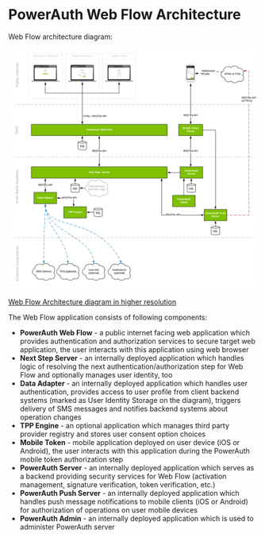 # PowerAuth Web Flow Architecture

Web Flow architecture diagram:

![Web Flow Architecture](img/Web_Flow_Architecture.png)

[Web Flow Architecture diagram in higher resolution](./img/Web_Flow_Architecture.png)

The Web Flow application consists of following components:
* **PowerAuth Web Flow** - a public internet facing web application which provides authentication and authorization services to secure target web application, the user interacts with this application using web browser
* **Next Step Server** - an internally deployed application which handles logic of resolving the next authentication/authorization step for Web Flow and optionally manages user identity, too
* **Data Adapter** - an internally deployed application which handles user authentication, provides access to user profile from client backend systems (marked as User Identity Storage on the diagram), triggers delivery of SMS messages and notifies backend systems about operation changes
* **TPP Engine** - an optional application which manages third party provider registry and stores user consent option choices    
* **Mobile Token** - mobile application deployed on user device (iOS or Android), the user interacts with this application during the PowerAuth mobile token authorization step
* **PowerAuth Server** - an internally deployed application which serves as a backend providing security services for Web Flow (activation management, signature verification, token verification, etc.)
* **PowerAuth Push Server** - an internally deployed application which handles push message notifications to mobile clients (iOS or Android) for authorization of operations on user mobile devices
* **PowerAuth Admin** - an internally deployed application which is used to administer PowerAuth server
